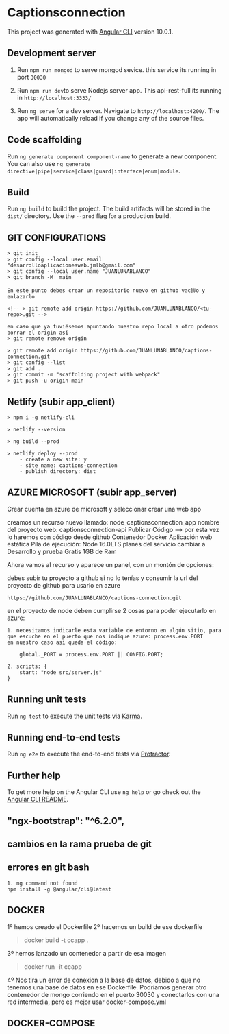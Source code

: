 # Captionsconnection

This project was generated with [Angular CLI](https://github.com/angular/angular-cli) version 10.0.1.

## Development server

1. Run `npm run mongod` to serve mongod sevice. this service its running in port `30030`

2. Run `npm run dev`to serve Nodejs server app. This api-rest-full its running in `http://localhost:3333/`

3. Run `ng serve` for a dev server. Navigate to `http://localhost:4200/`. The app will automatically reload if you change any of the source files.

## Code scaffolding

Run `ng generate component component-name` to generate a new component. You can also use `ng generate directive|pipe|service|class|guard|interface|enum|module`.

## Build

Run `ng build` to build the project. The build artifacts will be stored in the `dist/` directory. Use the `--prod` flag for a production build.

## GIT CONFIGURATIONS

	> git init
	> git config --local user.email "desarrolloaplicacionesweb.jmlb@gmail.com"
	> git config --local user.name "JUANLUNABLANCO"
	> git branch -M  main

	En este punto debes crear un repositorio nuevo en github vac铆o y enlazarlo

	<!-- > git remote add origin https://github.com/JUANLUNABLANCO/<tu-repo>.git -->
    
    en caso que ya tuviésemos apuntando nuestro repo local a otro podemos borrar el origin así
    > git remote remove origin

	> git remote add origin https://github.com/JUANLUNABLANCO/captions-connection.git
	> git config --list
	> git add .
	> git commit -m "scaffolding project with webpack"
	> git push -u origin main


## Netlify (subir app_client)

    > npm i -g netlify-cli

    > netlify --version

    > ng build --prod

    > netlify deploy --prod
        - create a new site: y
        - site name: captions-connection
        - publish directory: dist

## AZURE MICROSOFT (subir app_server)

Crear cuenta en azure de microsoft y seleccionar crear una web app

creamos un recurso nuevo llamado: node_captionsconnection_app
nombre del proyecto web: captionsconnection-api
Publicar
    Código                  --> por esta vez lo haremos con código desde github
  	Contenedor Docker
  	Aplicación web estática
Pila de ejecución: Node 16.0LTS
planes del servicio cambiar a Desarrollo y prueba Gratis 1GB de Ram

Ahora vamos al recurso y aparece un panel, con un montón de opciones:

debes subir tu proyecto a github si no lo tenías y consumir la url del proyecto de github para usarlo en azure

    https://github.com/JUANLUNABLANCO/captions-connection.git

en el proyecto de node deben cumplirse 2 cosas para poder ejecutarlo en azure:

    1. necesitamos indicarle esta variable de entorno en algún sitio, para que escuche en el puerto que nos indique azure: process.env.PORT
    en nuestro caso así queda el código:

        global._PORT = process.env.PORT || CONFIG.PORT;

    2. scripts: {
        start: "node src/server.js"
    }


## Running unit tests

Run `ng test` to execute the unit tests via [Karma](https://karma-runner.github.io).

## Running end-to-end tests

Run `ng e2e` to execute the end-to-end tests via [Protractor](http://www.protractortest.org/).

## Further help

To get more help on the Angular CLI use `ng help` or go check out the [Angular CLI README](https://github.com/angular/angular-cli/blob/master/README.md).

## "ngx-bootstrap": "^6.2.0",

## cambios en la rama prueba de git

## errores en git bash

    1. ng command not found
    npm install -g @angular/cli@latest

## DOCKER

1º hemos creado el Dockerfile
2º hacemos un build de ese dockerfile

> docker build -t ccapp .

3º hemos lanzado un contenedor a partir de esa imagen

> docker run -it ccapp

4º Nos tira un error de conexion a la base de datos, debido a que no tenemos una base de datos en ese Dockerfile. Podríamos generar otro contenedor de mongo corriendo en el puerto 30030 y conectarlos con una red intermedia, pero es mejor usar docker-compose.yml

## DOCKER-COMPOSE
